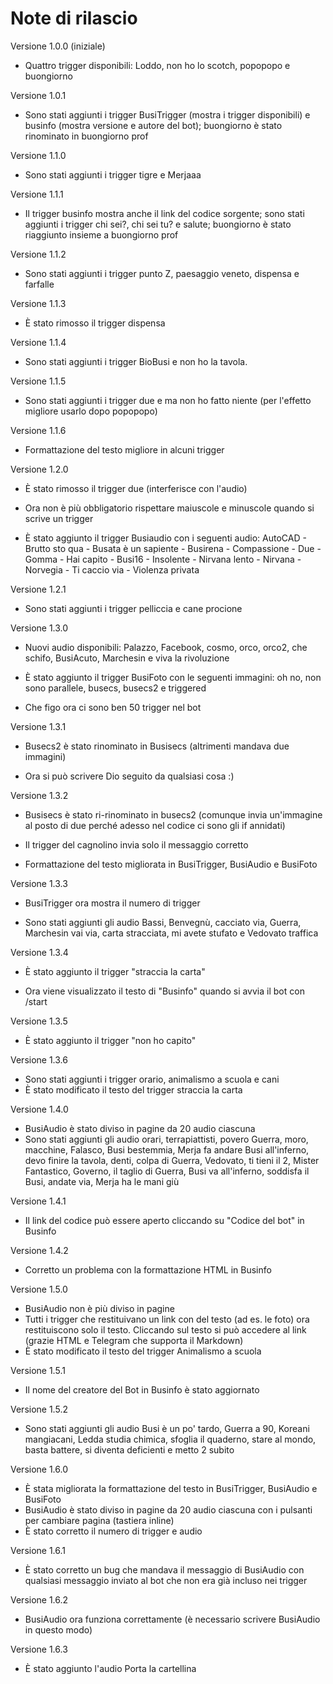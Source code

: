 # Note di rilascio

Versione 1.0.0 (iniziale)

- Quattro trigger disponibili: Loddo, non ho lo scotch, popopopo e buongiorno

Versione 1.0.1

- Sono stati aggiunti i trigger BusiTrigger (mostra i trigger disponibili) e businfo (mostra versione e autore del bot); buongiorno è stato rinominato in buongiorno prof

Versione 1.1.0

- Sono stati aggiunti i trigger tigre e Merjaaa

Versione 1.1.1

- Il trigger businfo mostra anche il link del codice sorgente; sono stati aggiunti i trigger chi sei?, chi sei tu? e salute; buongiorno è stato riaggiunto insieme a buongiorno prof

Versione 1.1.2

- Sono stati aggiunti i trigger punto Z, paesaggio veneto, dispensa e farfalle

Versione 1.1.3

- È stato rimosso il trigger dispensa

Versione 1.1.4

- Sono stati aggiunti i trigger BioBusi e non ho la tavola.

Versione 1.1.5

- Sono stati aggiunti i trigger due e ma non ho fatto niente (per l'effetto migliore usarlo dopo popopopo)

Versione 1.1.6

- Formattazione del testo migliore in alcuni trigger

Versione 1.2.0

- È stato rimosso il trigger due (interferisce con l'audio)    

- Ora non è più obbligatorio rispettare maiuscole e minuscole quando si scrive un trigger

- È stato aggiunto il trigger Busiaudio con i seguenti audio: AutoCAD - Brutto sto qua - Busata è un sapiente - Busirena - Compassione - Due - Gomma - Hai capito - Busi16 - Insolente - Nirvana lento - Nirvana - Norvegia - Ti caccio via - Violenza privata

Versione 1.2.1

- Sono stati aggiunti i trigger pelliccia e cane procione

Versione 1.3.0

- Nuovi audio disponibili: Palazzo, Facebook, cosmo, orco, orco2, che schifo, BusiAcuto, Marchesin e viva la rivoluzione

- È stato aggiunto il trigger BusiFoto con le seguenti immagini: oh no, non sono parallele, busecs, busecs2 e triggered

- Che figo ora ci sono ben 50 trigger nel bot

Versione 1.3.1

- Busecs2 è stato rinominato in Busisecs (altrimenti mandava due immagini)

- Ora si può scrivere Dio seguito da qualsiasi cosa :)

Versione 1.3.2

- Busisecs è stato ri-rinominato in busecs2 (comunque invia un'immagine al posto di due perché adesso nel codice ci sono gli if annidati)

- Il trigger del cagnolino invia solo il messaggio corretto

- Formattazione del testo migliorata in BusiTrigger, BusiAudio e BusiFoto

Versione 1.3.3

- BusiTrigger ora mostra il numero di trigger

- Sono stati aggiunti gli audio Bassi, Benvegnù, cacciato via, Guerra, Marchesin vai via, carta stracciata, mi avete stufato e Vedovato traffica

Versione 1.3.4

- È stato aggiunto il trigger "straccia la carta"

- Ora viene visualizzato il testo di "Businfo" quando si avvia il bot con /start

Versione 1.3.5

- È stato aggiunto il trigger "non ho capito"

Versione 1.3.6

- Sono stati aggiunti i trigger orario, animalismo a scuola e cani
- È stato modificato il testo del trigger straccia la carta

Versione 1.4.0

- BusiAudio è stato diviso in pagine da 20 audio ciascuna
- Sono stati aggiunti gli audio orari, terrapiattisti, povero Guerra, moro, macchine, Falasco, Busi bestemmia, Merja fa andare Busi all'inferno, devo finire la tavola, denti, colpa di Guerra, Vedovato, ti tieni il 2, Mister Fantastico, Governo, il taglio di Guerra, Busi va all'inferno, soddisfa il Busi, andate via, Merja ha le mani giù

Versione 1.4.1

- Il link del codice può essere aperto cliccando su "Codice del bot" in Businfo

Versione 1.4.2

- Corretto un problema con la formattazione HTML in Businfo

Versione 1.5.0

- BusiAudio non è più diviso in pagine
- Tutti i trigger che restituivano un link con del testo (ad es. le foto) ora restituiscono solo il testo. Cliccando sul testo si può accedere al link (grazie HTML e Telegram che supporta il Markdown)
- È stato modificato il testo del trigger Animalismo a scuola

Versione 1.5.1

- Il nome del creatore del Bot in Businfo è stato aggiornato

Versione 1.5.2

- Sono stati aggiunti gli audio Busi è un po' tardo, Guerra a 90, Koreani mangiacani, Ledda studia chimica, sfoglia il quaderno, stare al mondo, basta battere, si diventa deficienti e metto 2 subito

Versione 1.6.0

- È stata migliorata la formattazione del testo in BusiTrigger, BusiAudio e BusiFoto
- BusiAudio è stato diviso in pagine da 20 audio ciascuna con i pulsanti per cambiare pagina (tastiera inline)
- È stato corretto il numero di trigger e audio

Versione 1.6.1

- È stato corretto un bug che mandava il messaggio di BusiAudio con qualsiasi messaggio inviato al bot che non era già incluso nei trigger

Versione 1.6.2

- BusiAudio ora funziona correttamente (è necessario scrivere BusiAudio in questo modo)

Versione 1.6.3

- È stato aggiunto l'audio Porta la cartellina